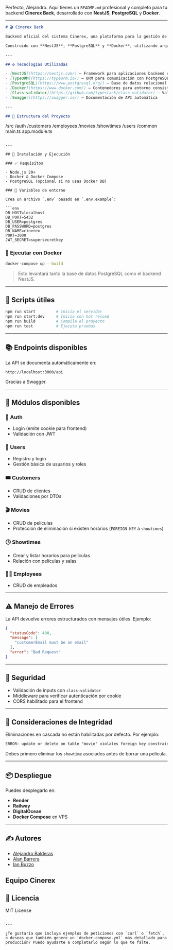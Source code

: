 Perfecto, Alejandro. Aquí tienes un `README.md` profesional y completo para tu backend **Cinerex Back**, desarrollado con **NestJS**, **PostgreSQL** y **Docker**.

---

```markdown
# 🎬 Cinerex Back

Backend oficial del sistema Cinerex, una plataforma para la gestión de funciones de cine, películas, clientes, empleados y ventas.

Construido con **NestJS**, **PostgreSQL** y **Docker**, utilizando arquitectura modular y siguiendo buenas prácticas de diseño.

---

## ⚙️ Tecnologías Utilizadas

- [NestJS](https://nestjs.com/) — Framework para aplicaciones backend en Node.js
- [TypeORM](https://typeorm.io/) — ORM para comunicación con PostgreSQL
- [PostgreSQL](https://www.postgresql.org/) — Base de datos relacional
- [Docker](https://www.docker.com/) — Contenedores para entorno consistente
- [Class-validator](https://github.com/typestack/class-validator) — Validación de DTOs
- [Swagger](https://swagger.io/) — Documentación de API automática

---

## 📁 Estructura del Proyecto

```

/src
/auth
/customers
/employees
/movies
/showtimes
/users
/common
main.ts
app.module.ts

````

---

## 🚀 Instalación y Ejecución

### ✅ Requisitos

- Node.js 20+
- Docker & Docker Compose
- PostgreSQL (opcional si no usas Docker DB)

### 🔧 Variables de entorno

Crea un archivo `.env` basado en `.env.example`:

```env
DB_HOST=localhost
DB_PORT=5432
DB_USER=postgres
DB_PASSWORD=postgres
DB_NAME=cinerex
PORT=3000
JWT_SECRET=supersecretkey
````

### 🐳 Ejecutar con Docker

```bash
docker-compose up --build
```

> Esto levantará tanto la base de datos PostgreSQL como el backend NestJS.

---

## 🧪 Scripts útiles

```bash
npm run start         # Inicia el servidor
npm run start:dev     # Inicia con hot reload
npm run build         # Compila el proyecto
npm run test          # Ejecuta pruebas
```

---

## 📚 Endpoints disponibles

La API se documenta automáticamente en:

```
http://localhost:3000/api
```

Gracias a Swagger.

---

## 🧠 Módulos disponibles

### 🔐 Auth

* Login (emite cookie para frontend)
* Validación con JWT

### 👤 Users

* Registro y login
* Gestión básica de usuarios y roles

### 🎟️ Customers

* CRUD de clientes
* Validaciones por DTOs

### 🎬 Movies

* CRUD de películas
* Protección de eliminación si existen horarios (`FOREIGN KEY` a `showtimes`)

### 🕓 Showtimes

* Crear y listar horarios para películas
* Relación con películas y salas

### 👨‍💼 Employees

* CRUD de empleados

---

## ⚠️ Manejo de Errores

La API devuelve errores estructurados con mensajes útiles. Ejemplo:

```json
{
  "statusCode": 400,
  "message": [
    "customerEmail must be an email"
  ],
  "error": "Bad Request"
}
```

---

## 🔐 Seguridad

* Validación de inputs con `class-validator`
* Middleware para verificar autenticación por cookie
* CORS habilitado para el frontend

---

## 🧼 Consideraciones de Integridad

Eliminaciones en cascada no están habilitadas por defecto. Por ejemplo:

```txt
ERROR: update or delete on table "movie" violates foreign key constraint on "showtime"
```

Debes primero eliminar los `showtime` asociados antes de borrar una película.

---

## 📦 Despliegue

Puedes desplegarlo en:

* **Render**
* **Railway**
* **DigitalOcean**
* **Docker Compose** en VPS

---

## ✍️ Autores


* [Alejandro Balderas](https://github.com/AlejandroBR10)
* [Alan Barrera](https://github.com/alanuwu)
* [Ian Buzzo](https://github.com/IanB28)

 Equipo Cinerex
---

## 📜 Licencia

MIT License

```

---

¿Te gustaría que incluya ejemplos de peticiones con `curl` o `fetch`, o deseas que también genere un `docker-compose.yml` más detallado para producción? Puedo ayudarte a completarlo según lo que te falte.
```

